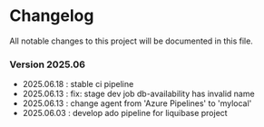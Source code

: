 # Changelog
All notable changes to this project will be documented in this file.

### Version 2025.06
- 2025.06.18 : stable ci pipeline
- 2025.06.13 : fix: stage dev job db-availability has invalid name
- 2025.06.13 : change agent from 'Azure Pipelines' to 'mylocal'
- 2025.06.03 : develop ado pipeline for liquibase project
